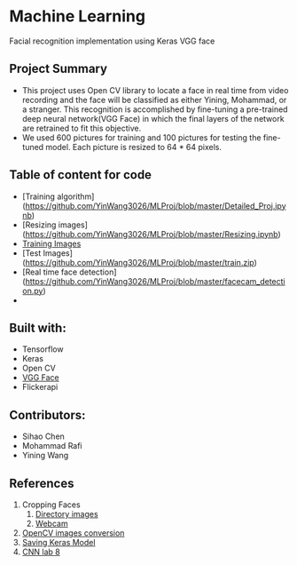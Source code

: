 # Machine Learning
Facial recognition implementation using Keras VGG face

## Project Summary
* This project uses Open CV library to locate a face in real time from video recording and the face will be classified as either Yining, Mohammad, or a stranger. This recognition is accomplished by fine-tuning a pre-trained deep neural network(VGG Face) in which the final layers of the network are retrained to fit this objective.
* We used 600 pictures for training and 100 pictures for testing the fine-tuned model. Each picture is resized to 64 * 64 pixels.

## Table of content for code
* [Training algorithm] (https://github.com/YinWang3026/MLProj/blob/master/Detailed_Proj.ipynb)
* [Resizing images] (https://github.com/YinWang3026/MLProj/blob/master/Resizing.ipynb)
* [Training Images](https://github.com/YinWang3026/MLProj/blob/master/train.zip)
* [Test Images] (https://github.com/YinWang3026/MLProj/blob/master/train.zip)
* [Real time face detection] (https://github.com/YinWang3026/MLProj/blob/master/facecam_detection.py)
*
## Built with:
 * Tensorflow
 * Keras
 * Open CV
 * [VGG Face](https://github.com/rcmalli/keras-vggface)
 * Flickerapi
 
## Contributors:
* Sihao Chen
* Mohammad Rafi
* Yining Wang

## References
1. Cropping Faces
   1. [Directory images](https://codereview.stackexchange.com/questions/156736/cropping-faces-from-images-in-a-directory)
   2. [Webcam](https://realpython.com/face-detection-in-python-using-a-webcam/)
2. [OpenCV images conversion](https://aboveintelligent.com/face-recognition-with-keras-and-opencv-2baf2a83b799)
3. [Saving Keras Model](https://machinelearningmastery.com/save-load-keras-deep-learning-models/)
4. [CNN lab 8](https://github.com/sdrangan/introml/blob/master/unit08_cnn/lab08_fine_tune_partial.ipynb)
